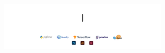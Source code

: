 <img style="display: block;" align="center" alt="GIF" src="https://github.com/maxvfischer/maxvfischer/blob/add-gif/images/banner.gif?raw=true"/>
<img style="display: block;" align="center" alt="GIF" src="https://github.com/maxvfischer/maxvfischer/blob/add-gif/images/frameworks.png?raw=true"/>

<!--
**maxvfischer/maxvfischer** is a ✨ _special_ ✨ repository because its `README.md` (this file) appears on your GitHub profile.

Here are some ideas to get you started:

- 🔭 I’m currently working on ...
- 🌱 I’m currently learning ...
- 👯 I’m looking to collaborate on ...
- 🤔 I’m looking for help with ...
- 💬 Ask me about ...
- 📫 How to reach me: ...
- 😄 Pronouns: ...
- ⚡ Fun fact: ...


<img align="right" alt="GIF" src="https://github.com/maxvfischer/maxvfischer/blob/add-gif/images/projects.gif?raw=true" width="384" height="450" />
-->